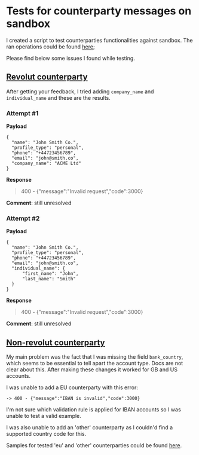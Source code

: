 # Tests for counterparty messages on sandbox

I created a script to test counterparties functionalities against sandbox. The ran operations could be found [here](https://github.com/feliun/revolut/blob/master/playground/testCounterparties.js);

Please find below some issues I found while testing.

## [Revolut counterparty](https://revolutdev.github.io/business-api/?shell--sandbox#add-revolut-counterparty)

After getting your feedback, I tried adding `company_name` and `individual_name` and these are the results.

### Attempt #1

**Payload**

```
{
  "name": "John Smith Co.",
  "profile_type": "personal",
  "phone": "+44723456789",
  "email": "john@smith.co",
  "company_name": "ACME Ltd"
}
```

**Response**
> 400 - {"message":"Invalid request","code":3000}

**Comment**: still unresolved

### Attempt #2

**Payload**

```
{
  "name": "John Smith Co.",
  "profile_type": "personal",
  "phone": "+44723456789",
  "email": "john@smith.co",
  "individual_name": {
      "first_name": "John",
      "last_name": "Smith"
  }
}
```

**Response**
> 400 - {"message":"Invalid request","code":3000}

**Comment**: still unresolved

## [Non-revolut counterparty](https://revolutdev.github.io/business-api/?shell--sandbox#add-non-revolut-counterparty)

My main problem was the fact that I was missing the field `bank_country`, which seems to be essential to tell apart the account type. Docs are not clear about this. After making these changes it worked for GB and US accounts.

I was unable to add a EU counterparty with this error:

`-> 400 - {"message":"IBAN is invalid","code":3000}`

I'm not sure which validation rule is applied for IBAN accounts so I was unable to test a valid example.

I was also unable to add an 'other' counterparty as I couldn'd find a supported country code for this.

Samples for tested 'eu' and 'other' counterparties could be found [here](https://github.com/feliun/revolut/tree/master/test/fixtures/counterparties).